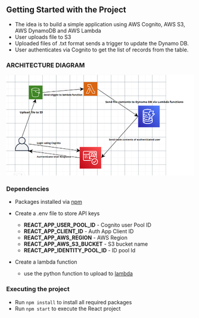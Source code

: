 ## Getting Started with the Project

- The idea is to build a simple application using AWS Cognito, AWS S3, AWS DynamoDB and AWS Lambda
- User uploads file to S3
- Uploaded files of .txt format sends  a trigger to update the Dynamo DB.
- User authenticates via Cognito to get the list of records from the table.

### ARCHITECTURE DIAGRAM

![File images](./assets/cloud_arch.png)

### Dependencies

- Packages installed via [npm](./package.json)
- Create a .env file to store API keys
  - **REACT_APP_USER_POOL_ID** - Cognito user Pool ID
  - **REACT_APP_CLIENT_ID** - Auth App Client ID
  - **REACT_APP_AWS_REGION** - AWS Region
  - **REACT_APP_AWS_S3_BUCKET** - S3 bucket name
  - **REACT_APP_IDENTITY_POOL_ID** - ID pool Id

- Create a lambda function
  - use the python function to upload to [lambda](./lambda_function.py)

### Executing the project

- Run `npm install` to install all required packages
- Run `npm start` to execute the React project

